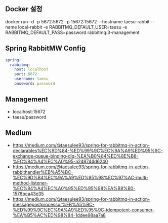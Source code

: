 ## Docker 설정 
docker run -d -p 5672:5672 -p 15672:15672 --hostname taesu-rabbit --name local-rabbit -e RABBITMQ_DEFAULT_USER=taesu -e RABBITMQ_DEFAULT_PASS=password rabbitmq:3-management

## Spring RabbitMW Config
```yaml
spring:
  rabbitmq:
    host: localhost
    port: 5672
    username: taesu
    password: password
```

## Management
* localhost:15672
* taesu/password


## Medium
* https://medium.com/@taesulee93/spring-for-rabbitmq-in-action-declarables%EC%9D%84-%ED%99%9C%EC%9A%A9%ED%95%9C-exchange-queue-binding-dlq-%EA%B0%84%ED%8E%B8-%EC%84%A4%EC%A0%95-a248744d6240
* https://medium.com/@taesulee93/spring-for-rabbitmq-in-action-rabbithandler%EB%A5%BC-%EC%9D%B4%EC%9A%A9%ED%95%98%EC%97%AC-multi-method-listener-%EC%84%A4%EC%A0%95%ED%95%98%EA%B8%B0-1576bca43e35
* https://medium.com/@taesulee93/spring-for-rabbitmq-in-action-messagepostprocessor%EB%A5%BC-%ED%99%9C%EC%9A%A9%ED%95%9C-idempotent-consumer-%EA%B5%AC%ED%98%84-1ddee98aa7a8

